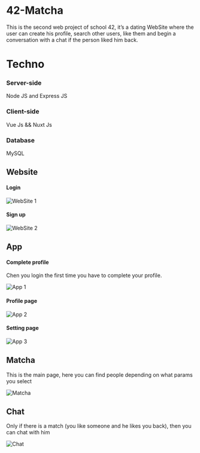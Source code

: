 # 42-Matcha
This is the second web project of school 42, it’s a dating WebSite where the user can create his profile, search other users, like them and begin a conversation with a chat if the person liked him back.

<h1>Techno</h1>
<h3>Server-side</h3>
Node JS and Express JS
<h3>Client-side</h3>
Vue Js && Nuxt Js
<h3>Database</h3>
MySQL
<h2>Website</h2>
<h4>Login</h4>

![WebSite 1](https://github.com/Elliop/42-Matcha/blob/main/Matcha/frontend/static/Matcha-1.png?raw=true)
<h4>Sign up</h4>

![WebSite 2](https://github.com/Elliop/42-Matcha/blob/main/Matcha/frontend/static/Matcha-2.png?raw=true)

<h2>App</h2>
<h4>Complete profile</h4>
<p>Chen you login the first time you have to complete your profile.</p>

![App 1](https://github.com/Elliop/42-Matcha/blob/main/Matcha/frontend/static/Matcha-3.png?raw=true)
<h4>Profile page</h4>

![App 2](https://github.com/Elliop/42-Matcha/blob/main/Matcha/frontend/static/Matcha-4.png?raw=true)
<h4>Setting page</h4>

![App 3](https://github.com/Elliop/42-Matcha/blob/main/Matcha/frontend/static/Matcha-5.png?raw=true)
<h2>Matcha</h2>
<p>This is the main page, here you can find people depending on what params you select</p>

![Matcha](https://github.com/Elliop/42-Matcha/blob/main/Matcha/frontend/static/Matcha-6.png?raw=true)

<h2>Chat</h2>
<p>Only if there is a match (you like someone and he likes you back), then you can chat with him</p>

![Chat](https://github.com/Elliop/42-Matcha/blob/main/Matcha/frontend/static/Matcha-7.png?raw=true)